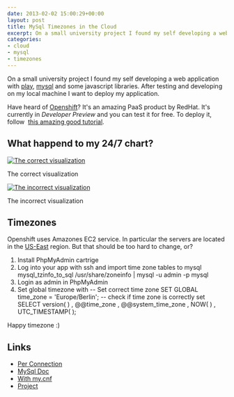 ```yaml
---
date: 2013-02-02 15:00:29+00:00
layout: post
title: MySql Timezones in the Cloud
excerpt: On a small university project I found my self developing a web application with the playframework, mysql and some javascript libraries. After testing and developing on my local machine I want to deploy my application. Running this application on Openshift created some unexpected results.
categories:
- cloud
- mysql
- timezones
---
```


On a small university project I found my self developing a web application with [play](http://www.playframework.org/), [mysql](http://www.mysql.com/) and some javascript libraries. After testing and developing on my local machine I want to deploy my application.

Have heard of [Openshift](https://openshift.redhat.com/)? It's an amazing PaaS product by RedHat. It's currently in _Developer Preview_ and you can test it for free. To deploy it, follow  [this amazing good tutorial](https://github.com/opensas/play2-openshift-quickstart).


## What happend to my 24/7 chart?


[![The correct visualization](http://mukis.de/pages/wp-content/uploads/2013/02/Auswahl_007-300x116.png)](http://mukis.de/pages/wp-content/uploads/2013/02/Auswahl_007.png)

The correct visualization

[![The incorrect visualization](http://mukis.de/pages/wp-content/uploads/2013/02/Auswahl_008-300x113.png)](http://mukis.de/pages/wp-content/uploads/2013/02/Auswahl_008.png)

The incorrect visualization


## Timezones


Openshift uses Amazones EC2 service. In particular the servers are located in the [US-East](https://openshift.redhat.com/community/forums/openshift/server-time-zone) region. But that should be too hard to change, or?


1. Install PhpMyAdmin cartrige
2. Log into your app with ssh and import time zone tables to mysql
  mysql_tzinfo_to_sql /usr/share/zoneinfo | mysql -u admin -p mysql
3. Login as admin in PhpMyAdmin
4. Set global timezone with
  -- Set correct time zone
  SET GLOBAL time_zone = 'Europe/Berlin';
  -- check if time zone is correctly set
  SELECT version( ) , @@time_zone , @@system_time_zone , NOW( ) , UTC_TIMESTAMP( );


Happy timezone :)


## Links

* [Per Connection](http://www.electrictoolbox.com/mysql-set-timezone-per-connection/)
* [MySql Doc](http://dev.mysql.com/doc/refman/5.5/en//time-zone-support.html)
* [With my.cnf](http://stackoverflow.com/questions/4562456/mysql-setting-time-zone-in-my-cnf-options-file)
* [Project](https://bartrend-mukis.rhcloud.com/trends)
